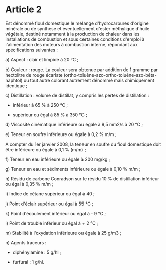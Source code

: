 # Article 2

Est dénommé fioul domestique le mélange d'hydrocarbures d'origine minérale ou de synthèse et éventuellement d'ester méthylique d'huile végétale, destiné notamment à la production de chaleur dans les installations de combustion et sous certaines conditions d'emploi à l'alimentation des moteurs à combustion interne, répondant aux spécifications suivantes :

a) Aspect : clair et limpide à 20 °C ;

b) Couleur : rouge. La couleur sera obtenue par addition de 1 gramme par hectolitre de rouge écarlate (ortho-toluène-azo-ortho-toluène-azo-béta-naphtol) ou tout autre colorant autrement dénommé mais chimiquement identique ;

c) Distillation : volume de distillat, y compris les pertes de distillation :

- inférieur à 65 % à 250 °C ;

- supérieur ou égal à 85 % à 350 °C ;

d) Viscosité cinématique inférieure ou égale à 9,5 mm2/s à 20 °C ;

e) Teneur en soufre inférieure ou égale à 0,2 % m/m ;

A compter du 1er janvier 2008, la teneur en soufre du fioul domestique doit être inférieure ou égale à 0,1 % (m/m) ;

f) Teneur en eau inférieure ou égale à 200 mg/kg ;

g) Teneur en eau et sédiments inférieure ou égale à 0,10 % m/m ;

h) Résidu de carbone Conradson sur le résidu 10 % de distillation inférieur ou égal à 0,35 % m/m ;

i) Indice de cétane supérieur ou égal à 40 ;

j) Point d'éclair supérieur ou égal à 55 °C ;

k) Point d'écoulement inférieur ou égal à - 9 °C ;

l) Point de trouble inférieur ou égal à + 2 °C ;

m) Stabilité à l'oxydation inférieure ou égale à 25 g/m3 ;

n) Agents traceurs :

- diphénylamine : 5 g/hl ;

- furfural : 1 g/hl.
